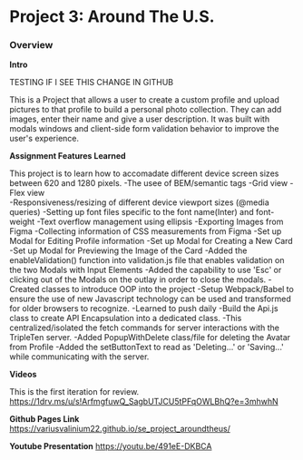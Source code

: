 # Project 3: Around The U.S.

### Overview

**Intro**

TESTING IF I SEE THIS CHANGE IN GITHUB

This is a Project that allows a user to create a custom profile and upload pictures to that profile to build a personal photo collection. They can add images, enter their name and give a user description. It was built with modals windows and client-side form validation behavior to improve the user's experience.

**Assignment Features Learned**

This project is to learn how to accomadate different device screen sizes between 620 and 1280 pixels.
-The usee of BEM/semantic tags
-Grid view
-Flex view  
-Responsiveness/resizing of different device viewport sizes (@media queries)
-Setting up font files specific to the font name(Inter) and font-weight
-Text overflow management using ellipsis
-Exporting Images from Figma
-Collecting information of CSS measurements from Figma
-Set up Modal for Editing Profile information
-Set up Modal for Creating a New Card
-Set up Modal for Previewing the Image of the Card
-Added the enableValidation() function into validation.js file that enables
validation on the two Modals with Input Elements
-Added the capability to use 'Esc' or clicking out of the Modals on the outlay in
order to close the modals.
-Created classes to introduce OOP into the project
-Setup Webpack/Babel to ensure the use of new Javascript technology can be used and transformed for older browsers to recognize.
-Learned to push daily
-Build the Api.js class to create API Encapsulation into a dedicated class.
-This centralized/isolated the fetch commands for server interactions with the TripleTen server.
-Added PopupWithDelete class/file for deleting the Avatar from Profile
-Added the setButtonText to read as 'Deleting...' or 'Saving...' while communicating with the server.

**Videos**

This is the first iteration for review.
https://1drv.ms/u/s!ArfmgfuwQ_SagbUTJCU5tPFqOWLBhQ?e=3mhwhN

**Github Pages Link**
https://variusvalinium22.github.io/se_project_aroundtheus/

**Youtube Presentation**
https://youtu.be/491eE-DKBCA 
